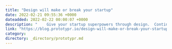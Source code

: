 ```yaml
---
title: "Design will make or break your startup"
date: 2022-02-21 09:55:36 +0000
dateadded: 2022-02-22 00:00:07 +0000
description: "    Give your startup superpowers through design.  Continue reading on Prototypr »  "
link: "https://blog.prototypr.io/design-will-make-or-break-your-startup-f2bd017c53ee?source=rss----eb297ea1161a---4"
category:
directory: _directory/prototypr.md
---
```

